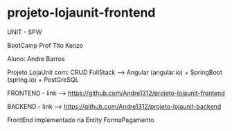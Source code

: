 # projeto-lojaunit-frontend

UNIT - SPW 

BootCamp
Prof Tito Kenzo

Aluno: Andre Barros

Projeto LojaUnit com: CRUD FullStack --> Angular (angular.io) + SpringBoot (spring.io) + PostGreSQL

FRONTEND - link -->
https://github.com/Andre1312/projeto-lojaunit-frontend

BACKEND - link -->
https://github.com/Andre1312/projeto-lojaunit-backend

FrontEnd implementado na Entity FormaPagamento